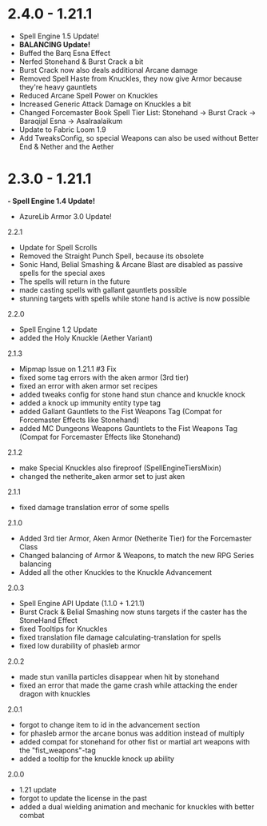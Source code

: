 # 2.4.0 - 1.21.1
- Spell Engine 1.5 Update!
- **BALANCING Update!**
- Buffed the Barq Esna Effect
- Nerfed Stonehand & Burst Crack a bit
- Burst Crack now also deals additional Arcane damage
- Removed Spell Haste from Knuckles, they now give Armor because they're heavy gauntlets
- Reduced Arcane Spell Power on Knuckles
- Increased Generic Attack Damage on Knuckles a bit
- Changed Forcemaster Book Spell Tier List: Stonehand -> Burst Crack -> Baraqijal Esna -> Asalraalaikum
- Update to Fabric Loom 1.9
- Add TweaksConfig, so special Weapons can also be used without Better End & Nether and the Aether

# 2.3.0 - 1.21.1
**- Spell Engine 1.4 Update!**
- AzureLib Armor 3.0 Update!

2.2.1
- Update for Spell Scrolls
- Removed the Straight Punch Spell, because its obsolete
- Sonic Hand, Belial Smashing & Arcane Blast are disabled as passive spells for the special axes
- The spells will return in the future
- made casting spells with gallant gauntlets possible
- stunning targets with spells while stone hand is active is now possible

2.2.0
- Spell Engine 1.2 Update
- added the Holy Knuckle (Aether Variant)

2.1.3
- Mipmap Issue on 1.21.1 #3 Fix
- fixed some tag errors with the aken armor (3rd tier)
- fixed an error with aken armor set recipes
- added tweaks config for stone hand stun chance and knuckle knock
- added a knock up immunity entity type tag
- added Gallant Gauntlets to the Fist Weapons Tag (Compat for Forcemaster Effects like Stonehand)
- added MC Dungeons Weapons Gauntlets to the Fist Weapons Tag (Compat for Forcemaster Effects like Stonehand)

2.1.2
- make Special Knuckles also fireproof (SpellEngineTiersMixin)
- changed the netherite_aken armor set to just aken

2.1.1
- fixed damage translation error of some spells

2.1.0
- Added 3rd tier Armor, Aken Armor (Netherite Tier) for the Forcemaster Class
- Changed balancing of Armor & Weapons, to match the new RPG Series balancing
- Added all the other Knuckles to the Knuckle Advancement

2.0.3
- Spell Engine API Update (1.1.0 + 1.21.1)
- Burst Crack & Belial Smashing now stuns targets if the caster has the StoneHand Effect
- fixed Tooltips for Knuckles
- fixed translation file damage calculating-translation for spells
- fixed low durability of phasleb armor

2.0.2
- made stun vanilla particles disappear when hit by stonehand
- fixed an error that made the game crash while attacking the ender dragon with knuckles

2.0.1
- forgot to change item to id in the advancement section
- for phasleb armor the arcane bonus was addition instead of multiply
- added compat for stonehand for other fist or martial art weapons with the "fist_weapons"-tag
- added a tooltip for the knuckle knock up ability

2.0.0
- 1.21 update
- forgot to update the license in the past
- added a dual wielding animation and mechanic for knuckles with better combat